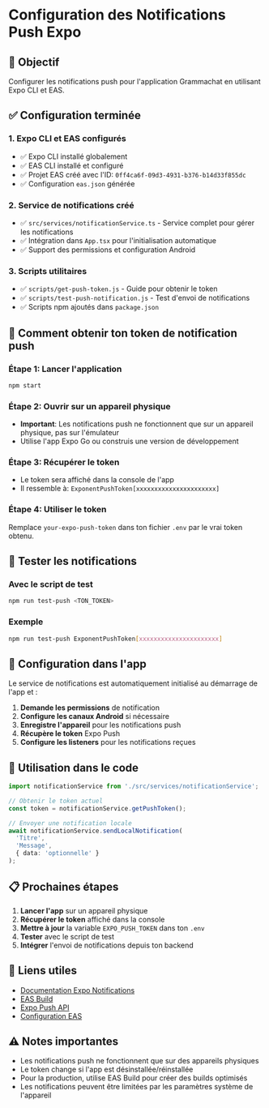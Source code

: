 # Configuration des Notifications Push Expo

## 🎯 Objectif
Configurer les notifications push pour l'application Grammachat en utilisant Expo CLI et EAS.

## ✅ Configuration terminée

### 1. Expo CLI et EAS configurés
- ✅ Expo CLI installé globalement
- ✅ EAS CLI installé et configuré
- ✅ Projet EAS créé avec l'ID: `0ff4ca6f-09d3-4931-b376-b14d33f855dc`
- ✅ Configuration `eas.json` générée

### 2. Service de notifications créé
- ✅ `src/services/notificationService.ts` - Service complet pour gérer les notifications
- ✅ Intégration dans `App.tsx` pour l'initialisation automatique
- ✅ Support des permissions et configuration Android

### 3. Scripts utilitaires
- ✅ `scripts/get-push-token.js` - Guide pour obtenir le token
- ✅ `scripts/test-push-notification.js` - Test d'envoi de notifications
- ✅ Scripts npm ajoutés dans `package.json`

## 🚀 Comment obtenir ton token de notification push

### Étape 1: Lancer l'application
```bash
npm start
```

### Étape 2: Ouvrir sur un appareil physique
- **Important**: Les notifications push ne fonctionnent que sur un appareil physique, pas sur l'émulateur
- Utilise l'app Expo Go ou construis une version de développement

### Étape 3: Récupérer le token
- Le token sera affiché dans la console de l'app
- Il ressemble à: `ExponentPushToken[xxxxxxxxxxxxxxxxxxxxxx]`

### Étape 4: Utiliser le token
Remplace `your-expo-push-token` dans ton fichier `.env` par le vrai token obtenu.

## 🧪 Tester les notifications

### Avec le script de test
```bash
npm run test-push <TON_TOKEN>
```

### Exemple
```bash
npm run test-push ExponentPushToken[xxxxxxxxxxxxxxxxxxxxxx]
```

## 📱 Configuration dans l'app

Le service de notifications est automatiquement initialisé au démarrage de l'app et :

1. **Demande les permissions** de notification
2. **Configure les canaux Android** si nécessaire
3. **Enregistre l'appareil** pour les notifications push
4. **Récupère le token** Expo Push
5. **Configure les listeners** pour les notifications reçues

## 🔧 Utilisation dans le code

```typescript
import notificationService from './src/services/notificationService';

// Obtenir le token actuel
const token = notificationService.getPushToken();

// Envoyer une notification locale
await notificationService.sendLocalNotification(
  'Titre',
  'Message',
  { data: 'optionnelle' }
);
```

## 📋 Prochaines étapes

1. **Lancer l'app** sur un appareil physique
2. **Récupérer le token** affiché dans la console
3. **Mettre à jour** la variable `EXPO_PUSH_TOKEN` dans ton `.env`
4. **Tester** avec le script de test
5. **Intégrer** l'envoi de notifications depuis ton backend

## 🔗 Liens utiles

- [Documentation Expo Notifications](https://docs.expo.dev/push-notifications/overview/)
- [EAS Build](https://docs.expo.dev/build/introduction/)
- [Expo Push API](https://docs.expo.dev/push-notifications/sending-notifications/)
- [Configuration EAS](https://docs.expo.dev/eas/)

## ⚠️ Notes importantes

- Les notifications push ne fonctionnent que sur des appareils physiques
- Le token change si l'app est désinstallée/réinstallée
- Pour la production, utilise EAS Build pour créer des builds optimisés
- Les notifications peuvent être limitées par les paramètres système de l'appareil

